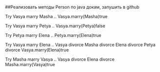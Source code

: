 ﻿##Реализовать методы Person по java докам, запушить в github

Try Vasya marry Masha ..
Vasya.marry(Masha)true

Try Vasya marry Petya ..
Vasya.marry(Petya)false

Try Petya marry Elena ..
Petya.marry(Elena)true

Try Vasya marry Elena ..
Vasya divorce
Masha divorce
Elena divorce
Petya divorce
Vasya.marry(Elena)true

Try Masha marry Vasya ..
Vasya divorce
Elena divorce
Masha.marry(Vasya)true
